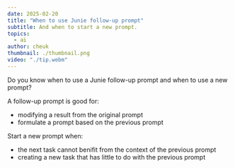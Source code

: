 ```yaml
---
date: 2025-02-20
title: "When to use Junie follow-up prompt"
subtitle: And when to start a new prompt.
topics:
  - ai
author: cheuk
thumbnail: ./thumbnail.png
video: "./tip.webm"
---
```


Do you know when to use a Junie follow-up prompt and when to use a new prompt?

A follow-up prompt is good for:

- modifying a result from the original prompt
- formulate a prompt based on the previous prompt

Start a new prompt when:

- the next task cannot benifit from the context of the previous prompt
- creating a new task that has little to do with the previous prompt
